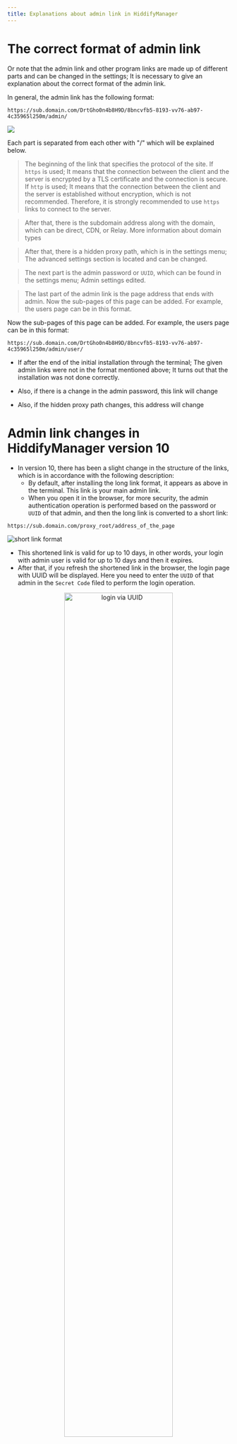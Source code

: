 ```yaml
---
title: Explanations about admin link in HiddifyManager
---
```


<div dir="ltr" markdown="1">

# The correct format of admin link
Or note that the admin link and other program links are made up of different parts and can be changed in the settings; It is necessary to give an explanation about the correct format of the admin link.

In general, the admin link has the following format:

`https://sub.domain.com/DrtGho0n4b8H9D/8bncvfb5-8193-vv76-ab97-4c35965l250m/admin/`

![](https://user-images.githubusercontent.com/125398461/230102115-65b21ce7-bc9f-4a6f-a450-bc531ce19a31.png)


Each part is separated from each other with "/" which will be explained below.

> The beginning of the link that specifies the protocol of the site. If `https` is used; It means that the connection between the client and the server is encrypted by a TLS certificate and the connection is secure. If `http` is used; It means that the connection between the client and the server is established without encryption, which is not recommended. Therefore, it is strongly recommended to use `https` links to connect to the server.

> After that, there is the subdomain address along with the domain, which can be direct, CDN, or Relay. More information about domain types

> After that, there is a hidden proxy path, which is in the settings menu; The advanced settings section is located and can be changed.

> The next part is the admin password or `UUID`, which can be found in the settings menu; Admin settings edited.

> The last part of the admin link is the page address that ends with admin. Now the sub-pages of this page can be added. For example, the users page can be in this format.

Now the sub-pages of this page can be added. For example, the users page can be in this format:

`https://sub.domain.com/DrtGho0n4b8H9D/8bncvfb5-8193-vv76-ab97-4c35965l250m/admin/user/`

- If after the end of the initial installation through the terminal; The given admin links were not in the format mentioned above; It turns out that the installation was not done correctly.

- Also, if there is a change in the admin password, this link will change

- Also, if the hidden proxy path changes, this address will change

# Admin link changes in HiddifyManager version 10
* In version 10, there has been a slight change in the structure of the links, which is in accordance with the following description:
   * By default, after installing the long link format, it appears as above in the terminal. This link is your main admin link.
   * When you open it in the browser, for more security, the admin authentication operation is performed based on the password or `UUID` of that admin, and then the long link is converted to a short link:
     

`https://sub.domain.com/proxy_root/address_of_the_page`

![short link format](https://github.com/hiddify/hiddify.com/assets/125398461/c52bd330-65ee-4c83-b7c7-ddd05f32e6a8)


  * This shortened link is valid for up to 10 days, in other words, your login with admin user is valid for up to 10 days and then it expires.
  * After that, if you refresh the shortened link in the browser, the login page with UUID will be displayed. Here you need to enter the `UUID` of that admin in the `Secret Code` filed to perform the login operation.
  
  <div align=center>
  <img alt="login via UUID" src="https://github.com/hiddify/hiddify.com/assets/125398461/d8c66248-5b57-419e-a12f-4195501ee84c" width=70% />
  </div>
 
  * The alternative solution is to open the long link (the link that appeared in the terminal after installation) once again. In this case, you do not need to enter the UUID.
  > It is recommended to always save the long link in a place where it is available to you when needed and use it.
